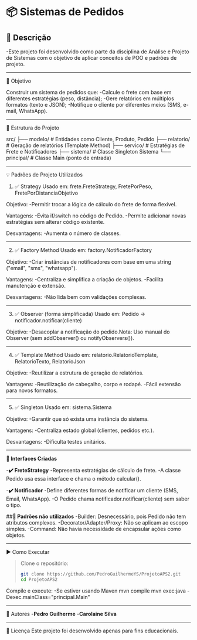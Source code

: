 # 📦 Sistemas de Pedidos

## 📜 Descrição
-Este projeto foi desenvolvido como parte da disciplina de Análise e Projeto de Sistemas com o objetivo de aplicar conceitos de POO e padrões de projeto.

---

🎯 Objetivo

Construir um sistema de pedidos que:
-Calcule o frete com base em diferentes estratégias (peso, distância);
-Gere relatórios em múltiplos formatos (texto e JSON);
-Notifique o cliente por diferentes meios (SMS, e-mail, WhatsApp).

---

🧱 Estrutura do Projeto

src/
├── modelo/             # Entidades como Cliente, Produto, Pedido
├── relatorio/          # Geração de relatórios (Template Method)
├── servico/            # Estratégias de Frete e Notificadores
├── sistema/            # Classe Singleton Sistema
└── principal/          # Classe Main (ponto de entrada)

---

💡 Padrões de Projeto Utilizados

1. ✅ Strategy
Usado em: frete.FreteStrategy, FretePorPeso, FretePorDistanciaObjetivo 

Objetivo: 
-Permitir trocar a lógica de cálculo do frete de forma flexível.

Vantagens:
-Evita if/switch no código de Pedido.
-Permite adicionar novas estratégias sem alterar código existente.

Desvantagens:
-Aumenta o número de classes.

---

2. ✅ Factory Method
Usado em: factory.NotificadorFactory

Objetivo: 
-Criar instâncias de notificadores com base em uma string ("email", "sms", "whatsapp").

Vantagens:
-Centraliza e simplifica a criação de objetos.
-Facilita manutenção e extensão.

Desvantagens:
-Não lida bem com validações complexas.

---

3. ✅ Observer (forma simplificada)
Usado em: Pedido -> notificador.notificar(cliente)

Objetivo: 
-Desacoplar a notificação do pedido.Nota: Uso manual do Observer (sem addObserver() ou notifyObservers()).

---

4. ✅ Template Method
Usado em: relatorio.RelatorioTemplate, RelatorioTexto, RelatorioJson

Objetivo:
-Reutilizar a estrutura de geração de relatórios.

Vantagens:
-Reutilização de cabeçalho, corpo e rodapé.
-Fácil extensão para novos formatos.

---

5. ✅ Singleton
Usado em: sistema.Sistema

Objetivo: 
-Garantir que só exista uma instância do sistema.

Vantagens:
-Centraliza estado global (clientes, pedidos etc.).

Desvantagens:
-Dificulta testes unitários.

---

**🔌 Interfaces Criadas**

-**✔️ FreteStrategy**
-Representa estratégias de cálculo de frete.
-A classe Pedido usa essa interface e chama o método calcular().

-**✔️ Notificador**
-Define diferentes formas de notificar um cliente (SMS, Email, WhatsApp).
-O Pedido chama notificador.notificar(cliente) sem saber o tipo.

##**🚫 Padrões não utilizados**
-Builder: Desnecessário, pois Pedido não tem atributos complexos.
-Decorator/Adapter/Proxy: Não se aplicam ao escopo simples.
-Command: Não havia necessidade de encapsular ações como objetos.

---

▶️ Como Executar

>Clone o repositório:
>```bash
>git clone https://github.com/PedroGuilhermeYS/ProjetoAPS2.git
>cd ProjetoAPS2
>```

Compile e execute:
-Se estiver usando Maven
mvn compile
mvn exec:java -Dexec.mainClass="principal.Main"

---

👥 Autores
-**Pedro Guilherme**
-**Carolaine Silva**

---

📝 Licença
Este projeto foi desenvolvido apenas para fins educacionais.

